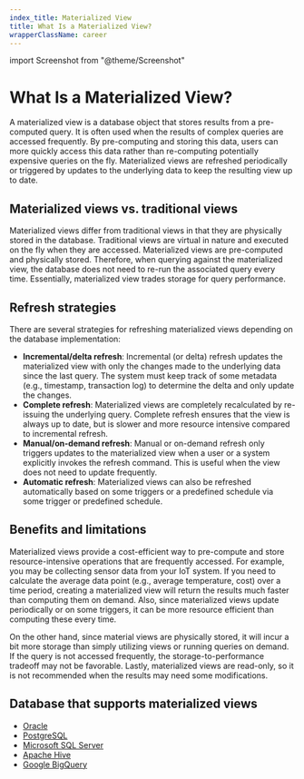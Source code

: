 ```yaml
---
index_title: Materialized View
title: What Is a Materialized View?
wrapperClassName: career
---
```


import Screenshot from "@theme/Screenshot"

# What Is a Materialized View?

A materialized view is a database object that stores results from a pre-computed
query. It is often used when the results of complex queries are accessed
frequently. By pre-computing and storing this data, users can more quickly
access this data rather than re-computing potentially expensive queries on the
fly. Materialized views are refreshed periodically or triggered by updates to
the underlying data to keep the resulting view up to date.

<Screenshot
  alt="Diagram representing how a materialized view is created"
  height={342}
  src="/img/glossary/materialized-view/materialized-view.webp"
  width={770}
  title="A materialized view is a database object that stores results from a pre-computed
query."
/>

## Materialized views vs. traditional views

Materialized views differ from traditional views in that they are physically
stored in the database. Traditional views are virtual in nature and executed on
the fly when they are accessed. Materialized views are pre-computed and
physically stored. Therefore, when querying against the materialized view, the
database does not need to re-run the associated query every time. Essentially,
materialized view trades storage for query performance.

## Refresh strategies

There are several strategies for refreshing materialized views depending on the
database implementation:

- **Incremental/delta refresh**: Incremental (or delta) refresh updates the
  materialized view with only the changes made to the underlying data since the
  last query. The system must keep track of some metadata (e.g., timestamp,
  transaction log) to determine the delta and only update the changes.
- **Complete refresh**: Materialized views are completely recalculated by
  re-issuing the underlying query. Complete refresh ensures that the view is
  always up to date, but is slower and more resource intensive compared to
  incremental refresh.
- **Manual/on-demand refresh**: Manual or on-demand refresh only triggers
  updates to the materialized view when a user or a system explicitly invokes
  the refresh command. This is useful when the view does not need to update
  frequently.
- **Automatic refresh**: Materialized views can also be refreshed automatically
  based on some triggers or a predefined schedule via some trigger or predefined
  schedule.

## Benefits and limitations

Materialized views provide a cost-efficient way to pre-compute and store
resource-intensive operations that are frequently accessed. For example, you may
be collecting sensor data from your IoT system. If you need to calculate the
average data point (e.g., average temperature, cost) over a time period,
creating a materialized view will return the results much faster than computing
them on demand. Also, since materialized views update periodically or on some
triggers, it can be more resource efficient than computing these every time.

On the other hand, since material views are physically stored, it will incur a
bit more storage than simply utilizing views or running queries on demand. If
the query is not accessed frequently, the storage-to-performance tradeoff may
not be favorable. Lastly, materialized views are read-only, so it is not
recommended when the results may need some modifications.

## Database that supports materialized views

- [Oracle](https://docs.oracle.com/en/database/oracle/oracle-database/21/sqlrf/CREATE-MATERIALIZED-VIEW.html)
- [PostgreSQL](https://www.postgresql.org/docs/current/rules-materializedviews.html)
- [Microsoft SQL Server](https://learn.microsoft.com/en-us/sql/t-sql/statements/create-materialized-view-as-select-transact-sql?view=azure-sqldw-latest)
- [Apache Hive](https://cwiki.apache.org/confluence/display/Hive/Materialized+views)
- [Google BigQuery](https://cloud.google.com/bigquery/docs/materialized-views-intro)
